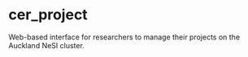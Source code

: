 cer_project
===========

Web-based interface for researchers to manage their projects on the Auckland NeSI cluster.
